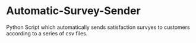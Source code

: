 # Automatic-Survey-Sender
Python Script which automatically sends satisfaction survyes to customers according to a series of csv files.
